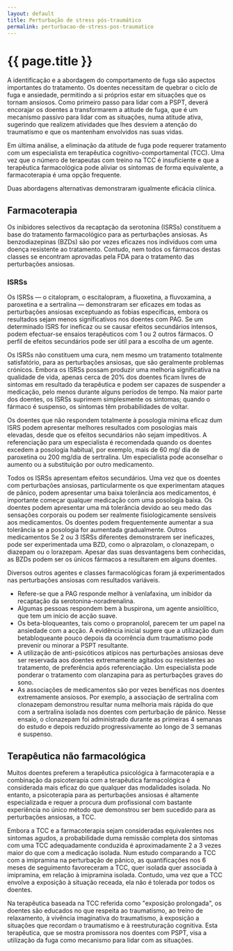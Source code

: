 ```yaml
---
layout: default
title: Perturbação de stress pós-traumático
permalink: perturbacao-de-stress-pos-traumatico
---
```


# {{ page.title }}

A identificação e a abordagem do comportamento de fuga são aspectos importantes do tratamento. Os doentes necessitam de quebrar o ciclo de fuga e ansiedade, permitindo a si próprios estar em situações que os tornam ansiosos. Como primeiro passo para lidar com a PSPT, deverá encorajar os doentes a transformarem a atitude de fuga, que é um mecanismo passivo para lidar com as situações, numa atitude ativa, sugerindo que realizem atividades que lhes desviem a atenção do traumatismo e que os mantenham envolvidos nas suas vidas.

Em última análise, a eliminação da atitude de fuga pode requerer tratamento com um especialista em terapêutica cognitivo-comportamental (TCC). Uma vez que o número de terapeutas com treino na TCC é insuficiente e que a terapêutica farmacológica pode aliviar os sintomas de forma equivalente, a farmacoterapia é uma opção frequente.

Duas abordagens alternativas demonstraram igualmente eficácia clínica.

## Farmacoterapia

Os inibidores selectivos da recaptação da serotonina (ISRSs) constituem a base do tratamento farmacológico para as perturbações ansiosas. As benzodiazepinas (BZDs) são por vezes eficazes nos indivíduos com uma doença resistente ao tratamento. Contudo, nem todos os fármacos destas classes se encontram aprovadas pela FDA para o tratamento das perturbações ansiosas.

### ISRSs

Os ISRSs — o citalopram, o escitalopram, a fluoxetina, a fluvoxamina, a paroxetina e a sertralina — demonstraram ser eficazes em todas as perturbações ansiosas exceptuando as fobias específicas, embora os resultados sejam menos significativos nos doentes com PAG. Se um determinado ISRS for ineficaz ou se causar efeitos secundários intensos, podem efectuar-se ensaios terapêuticos com 1 ou 2 outros fármacos. O perfil de efeitos secundários pode ser útil para a escolha de um agente.

Os ISRSs não constituem uma cura, nem mesmo um tratamento totalmente satisfatório, para as perturbações ansiosas, que são geralmente problemas crónicos. Embora os ISRSs possam produzir uma melhoria significativa na qualidade de vida, apenas cerca de 20% dos doentes ficam livres de sintomas em resultado da terapêutica e podem ser capazes de suspender a medicação, pelo menos durante alguns períodos de tempo. Na maior parte dos doentes, os ISRSs suprimem simplesmente os sintomas; quando o fármaco é suspenso, os sintomas têm probabilidades de voltar.

Os doentes que não respondem totalmente à posologia mínima eficaz dum ISRS podem apresentar melhores resultados com posologias mais elevadas, desde que os efeitos secundários não sejam impeditivos. A referenciação para um especialista é recomendada quando os doentes excedem a posologia habitual, por exemplo, mais de 60 mg/ dia de paroxetina ou 200 mg/dia de sertralina. Um especialista pode aconselhar o aumento ou a substituição por outro medicamento.

Todos os ISRSs apresentam efeitos secundários. Uma vez que os doentes com perturbações ansiosas, particularmente os que experimentam ataques de pânico, podem apresentar uma baixa tolerância aos medicamentos, é importante começar qualquer medicação com uma posologia baixa. Os doentes podem apresentar uma má tolerância devido ao seu medo das sensações corporais ou podem ser realmente fisiologicamente sensíveis aos medicamentos. Os doentes podem frequentemente aumentar a sua tolerância se a posologia for aumentada gradualmente. Outros medicamentos Se 2 ou 3 ISRSs diferentes demonstrarem ser ineficazes, pode ser experimentada uma BZD, como o alprazolam, o clonazepam, o diazepam ou o lorazepam. Apesar das suas desvantagens bem conhecidas, as BZDs podem ser os únicos fármacos a resultarem em alguns doentes.

Diversos outros agentes e classes farmacológicas foram já experimentados nas perturbações ansiosas com resultados variáveis.

* Refere-se que a PAG responde melhor à venlafaxina, um inibidor da recaptação da serotonina-noradrenalina.
* Algumas pessoas respondem bem à buspirona, um agente ansiolítico, que tem um início de acção suave.
* Os beta-bloqueantes, tais como o propranolol, parecem ter um papel na ansiedade com a acção. A evidência inicial sugere que a utilização dum betabloqueante pouco depois da ocorrência dum traumatismo pode prevenir ou minorar a PSPT resultante.
* A utilização de anti-psicóticos atípicos nas perturbações ansiosas deve ser reservada aos doentes extremamente agitados ou resistentes ao tratamento, de preferência após referenciação. Um especialista pode ponderar o tratamento com olanzapina para as perturbações graves do sono.
* As associações de medicamentos são por vezes benéficas nos doentes extremamente ansiosos. Por exemplo, a associação de sertralina com clonazepam demonstrou resultar numa melhoria mais rápida do que com a sertralina isolada nos doentes com perturbação de pânico. Nesse ensaio, o clonazepam foi administrado durante as primeiras 4 semanas do estudo e depois reduzido progressivamente ao longo de 3 semanas e suspenso.

## Terapêutica não farmacológica

Muitos doentes preferem a terapêutica psicológica à farmacoterapia e a combinação da psicoterapia com a terapêutica farmacológica é considerada mais eficaz do que qualquer das modalidades isolada. No entanto, a psicoterapia para as perturbações ansiosas é altamente especializada e requer a procura dum profissional com bastante experiência no único método que demonstrou ser bem sucedido para as perturbações ansiosas, a TCC.

Embora a TCC e a farmacoterapia sejam consideradas equivalentes nos sintomas agudos, a probabilidade duma remissão completa dos sintomas com uma TCC adequadamente conduzida é aproximadamente 2 a 3 vezes maior do que com a medicação isolada. Num estudo comparando a TCC com a imipramina na perturbação de pânico, as quantificações nos 6 meses de seguimento favoreceram a TCC, quer isolada quer associada à imipramina, em relação à imipramina isolada. Contudo, uma vez que a TCC envolve a exposição à situação receada, ela não é tolerada por todos os doentes.

Na terapêutica baseada na TCC referida como "exposição prolongada", os doentes são educados no que respeita ao traumatismo, ao treino de relaxamento, à vivência imaginativa do traumatismo, à exposição a situações que recordam o traumatismo e à reestruturação cognitiva. Esta terapêutica, que se mostra promissora nos doentes com PSPT, visa a utilização da fuga como mecanismo para lidar com as situações.
